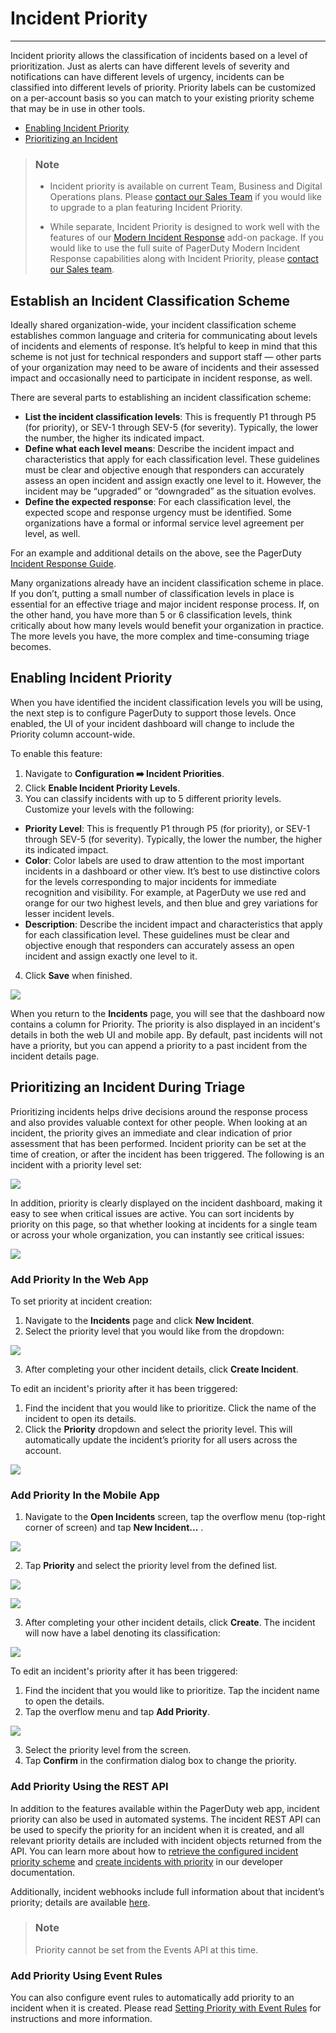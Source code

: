 # Incident Priority

---
Incident priority allows the classification of incidents based on a level of prioritization. Just as alerts can have different levels of severity and notifications can have different levels of urgency, incidents can be classified into different levels of priority. Priority labels can be customized on a per-account basis so you can match to your existing priority scheme that may be in use in other tools.

- [Enabling Incident Priority](#section-enabling-incident-priority)
- [Prioritizing an Incident](#section-prioritizing-an-incident-during-triage)

<!-- theme: info -->

> ### Note
>
> * Incident priority is available on current Team, Business and Digital Operations plans. Please [contact our Sales Team](https://www.pagerduty.com/contact-sales/) if you would like to upgrade to a plan featuring Incident Priority.
>
>* While separate, Incident Priority is designed to work well with the features of our [Modern Incident Response](https://support.pagerduty.com/docs/pagerduty-modern-incident-response) add-on package. If you would like to use the full suite of PagerDuty Modern Incident Response capabilities along with Incident Priority, please [contact our Sales team](https://www.pagerduty.com/contact-us/).

## Establish an Incident Classification Scheme

Ideally shared organization-wide, your incident classification scheme establishes common language and criteria for communicating about levels of incidents and elements of response. It’s helpful to keep in mind that this scheme is not just for technical responders and support staff — other parts of your organization may need to be aware of incidents and their assessed impact and occasionally need to participate in incident response, as well.

There are several parts to establishing an incident classification scheme:
  * **List the incident classification levels**: This is frequently P1 through P5 (for priority), or SEV-1 through SEV-5 (for severity). Typically, the lower the number, the higher its indicated impact.
  * **Define what each level means**: Describe the incident impact and characteristics that apply for each classification level. These guidelines must be clear and objective enough that responders can accurately assess an open incident and assign exactly one level to it. However, the incident may be “upgraded” or “downgraded” as the situation evolves.
  * **Define the expected response**: For each classification level, the expected scope and response urgency must be identified. Some organizations have a formal or informal service level agreement per level, as well.

For an example and additional details on the above, see the PagerDuty [Incident Response Guide](https://response.pagerduty.com/before/severity_levels/).

Many organizations already have an incident classification scheme in place. If you don’t, putting a small number of classification levels in place is essential for an effective triage and major incident response process.  If, on the other hand, you have more than 5 or 6 classification levels, think critically about how many levels would benefit your organization in practice. The more levels you have, the more complex and time-consuming triage becomes.

## Enabling Incident Priority

When you have identified the incident classification levels you will be using, the next step is to configure PagerDuty to support those levels. Once enabled, the UI of your incident dashboard will change to include the Priority column account-wide.

To enable this feature:

1. Navigate to **Configuration ➡️ Incident Priorities**. 
2. Click **Enable Incident Priority Levels**.
3. You can classify incidents with up to 5 different priority levels. Customize your levels with the following:
* **Priority Level**: This is frequently P1 through P5 (for priority), or SEV-1 through SEV-5 (for severity). Typically, the lower the number, the higher its indicated impact.
* **Color**: Color labels are used to draw attention to the most important incidents in a dashboard or other view. It’s best to use distinctive colors for the levels corresponding to major incidents for immediate recognition and visibility. For example, at PagerDuty we use red and orange for our two highest levels, and then blue and grey variations for lesser incident levels.
* **Description**: Describe the incident impact and characteristics that apply for each classification level. These guidelines must be clear and objective enough that responders can accurately assess an open incident and assign exactly one level to it. 
4. Click **Save** when finished.

![](https://files.readme.io/de90163-incident-priority-settings.png)

When you return to the **Incidents** page, you will see that the dashboard now contains a column for Priority. The priority is also displayed in an incident's details in both the web UI and mobile app. By default, past incidents will not have a priority, but you can append a priority to a past incident from the incident details page.

## Prioritizing an Incident During Triage

Prioritizing incidents helps drive decisions around the response process and also provides valuable context for other people. When looking at an incident, the priority gives an immediate and clear indication of prior assessment that has been performed. Incident priority can be set at the time of creation, or after the incident has been triggered. The following is an incident with a priority level set:

![](https://files.readme.io/ec1e41e-incident-priority-incident_view.png)

In addition, priority is clearly displayed on the incident dashboard, making it easy to see when critical issues are active. You can sort incidents by priority on this page, so that whether looking at incidents for a single team or across your whole organization, you can instantly see critical issues:

![](https://files.readme.io/7f4e6f9-incident-priority-filter.png)

### Add Priority In the Web App

To set priority at incident creation:

1. Navigate to the **Incidents** page and click **New Incident**.
2. Select the priority level that you would like from the dropdown:

![](https://files.readme.io/9714cfe-incident-priority-new-incident.png)

3. After completing your other incident details, click **Create Incident**.


To edit an incident's priority after it has been triggered:

1. Find the incident that you would like to prioritize. Click the name of the incident to open its details.
2. Click the **Priority** dropdown and select the priority level. This will automatically update the incident’s priority for all users across the account.

![](https://files.readme.io/330a6cd-incident-priority-active-incident.png)

### Add Priority In the Mobile App

1. Navigate to the **Open Incidents** screen, tap the overflow menu (top-right corner of screen) and tap **New Incident...** .

![](https://files.readme.io/e2fbf3e-incident-priority-mobile-new-incident.png)

2. Tap **Priority** and select the priority level from the defined list.

![](https://files.readme.io/da7c527-incident-priority-mobile-add-priority.png)

![](https://files.readme.io/796866e-incident-priority-mobile-select-priority.png)

3. After completing your other incident details, click **Create**. The incident will now have a label denoting its classification:

![](https://files.readme.io/c33820f-incident-priority-mobile-priority-marker.png)

To edit an incident's priority after it has been triggered:

1. Find the incident that you would like to prioritize. Tap the incident name to open the details.
2. Tap the overflow menu and tap **Add Priority**. 

![](https://files.readme.io/4a7db6d-incident-priority-mobile-add-priority-active-incident.png)

3. Select the priority level from the screen. 
4. Tap **Confirm** in the confirmation dialog box to change the priority.

### Add Priority Using the REST API

In addition to the features available within the PagerDuty web app, incident priority can also be used in automated systems. The incident REST API can be used to specify the priority for an incident when it is created, and all relevant priority details are included with incident objects returned from the API. You can learn more about how to [retrieve the configured incident priority scheme](https://v2.developer.pagerduty.com/v2/page/api-reference#!/Priorities/get_priorities) and [create incidents with priority](https://v2.developer.pagerduty.com/v2/page/api-reference#!/Incidents/post_incidents) in our developer documentation.

Additionally, incident webhooks include full information about that incident’s priority; details are available [here](https://v2.developer.pagerduty.com/docs/webhooks-v2-overview).

<!-- theme: info -->

> ### Note
>
> Priority cannot be set from the Events API at this time.

### Add Priority Using Event Rules

You can also configure event rules to automatically add priority to an incident when it is created. Please read [Setting Priority with Event Rules](https://support.pagerduty.com/docs/global-event-rules#section-setting-priority-with-event-rules) for instructions and more information.
